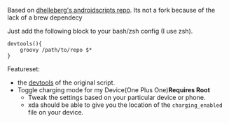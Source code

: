 Based on [dhelleberg's androidscripts repo][1].
Its not a fork because of the lack of a brew dependecy

Just add the following block to your bash/zsh config (I use zsh).

```
devtools(){
    groovy /path/to/repo $*
}
```

Featureset:
- the [devtools][2] of the original script.
- Toggle charging mode for my Device(One Plus One)**Requires Root**
    -  Tweak the settings based on your particular device or phone.
    -  xda should be able to give you the location of the `charging_enabled` file on your device.


[1]:https://github.com/dhelleberg/android-scripts/
[2]:https://github.com/dhelleberg/android-scripts/#devtools